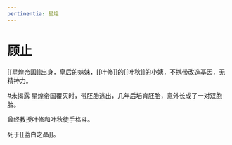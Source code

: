 ```yaml
---
pertinentia: 星煌
---
```


# 顾止

[[星煌帝国]]出身，皇后的妹妹，[[叶修]]的[[叶秋]]的小姨，不携带改造基因，无精神力。

#未揭露 星煌帝国覆灭时，带胚胎逃出，几年后培育胚胎，意外长成了一对双胞胎。

曾经教授叶修和叶秋徒手格斗。

死于[[蓝白之晶]]。
